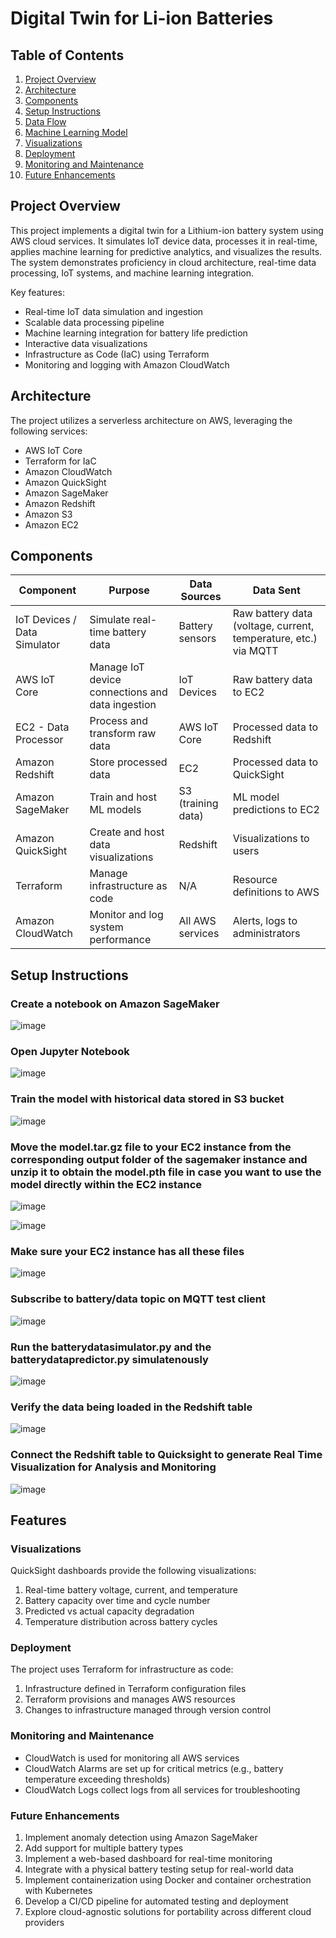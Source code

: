 # Digital Twin for Li-ion Batteries

## Table of Contents

1. [Project Overview](#project-overview)
2. [Architecture](#architecture)
3. [Components](#components)
4. [Setup Instructions](#setup-instructions)
5. [Data Flow](#data-flow)
6. [Machine Learning Model](#machine-learning-model)
7. [Visualizations](#visualizations)
8. [Deployment](#deployment)
9. [Monitoring and Maintenance](#monitoring-and-maintenance)
10. [Future Enhancements](#future-enhancements)

## Project Overview

This project implements a digital twin for a Lithium-ion battery system using AWS cloud services. It simulates IoT device data, processes it in real-time, applies machine learning for predictive analytics, and visualizes the results. The system demonstrates proficiency in cloud architecture, real-time data processing, IoT systems, and machine learning integration.

Key features:

- Real-time IoT data simulation and ingestion
- Scalable data processing pipeline
- Machine learning integration for battery life prediction
- Interactive data visualizations
- Infrastructure as Code (IaC) using Terraform
- Monitoring and logging with Amazon CloudWatch

## Architecture

The project utilizes a serverless architecture on AWS, leveraging the following services:

- AWS IoT Core
- Terraform for IaC
- Amazon CloudWatch
- Amazon QuickSight
- Amazon SageMaker
- Amazon Redshift
- Amazon S3
- Amazon EC2


## Components

| Component | Purpose | Data Sources | Data Sent |
|-----------|---------|--------------|-----------|
| IoT Devices / Data Simulator | Simulate real-time battery data | Battery sensors | Raw battery data (voltage, current, temperature, etc.) via MQTT |
| AWS IoT Core | Manage IoT device connections and data ingestion | IoT Devices | Raw battery data to EC2 |
| EC2 - Data Processor | Process and transform raw data | AWS IoT Core | Processed data to Redshift |
| Amazon Redshift | Store processed data | EC2 | Processed data to QuickSight |
| Amazon SageMaker | Train and host ML models | S3 (training data) | ML model predictions to EC2 |
| Amazon QuickSight | Create and host data visualizations | Redshift | Visualizations to users |
| Terraform | Manage infrastructure as code | N/A | Resource definitions to AWS |
| Amazon CloudWatch | Monitor and log system performance | All AWS services | Alerts, logs to administrators |

## Setup Instructions

### Create a notebook on Amazon SageMaker

![image](https://github.com/user-attachments/assets/6e9ba5fb-4b19-40e4-ace5-939c65894a96)

### Open Jupyter Notebook

![image](https://github.com/user-attachments/assets/04285565-56e6-4d6c-b3ee-97aea6ac61f6)

### Train the model with historical data stored in S3 bucket

![image](https://github.com/user-attachments/assets/e4a9368c-f0f6-4874-b808-dac197a5c890)


### Move the model.tar.gz file to your EC2 instance from the corresponding output folder of the sagemaker instance and unzip it to obtain the model.pth file in case you want to use the model directly within the EC2 instance

![image](https://github.com/user-attachments/assets/a8d127f5-8dc5-4168-b14a-c49a2b72f94d)

![image](https://github.com/user-attachments/assets/fc57b2a2-d57b-44b2-a7cf-4b23966abe7c)

### Make sure your EC2 instance has all these files

![image](https://github.com/user-attachments/assets/ceffb2c0-63c0-43ab-9976-96c781cf254b)

### Subscribe to battery/data topic on MQTT test client

![image](https://github.com/user-attachments/assets/016310df-1932-4614-99dd-792605fff3c2)

### Run the batterydatasimulator.py and the batterydatapredictor.py simulatenously

![image](https://github.com/user-attachments/assets/3fae0879-58f3-4119-807b-6b0bfe825e0b)

### Verify the data being loaded in the Redshift table

![image](https://github.com/user-attachments/assets/6055edb1-25ec-4312-983f-a64c68bac2c9)

### Connect the Redshift table to Quicksight to generate Real Time Visualization for Analysis and Monitoring

![image](https://github.com/user-attachments/assets/c9851ced-04d3-4c4f-b71f-2e350a6dff4c)

## Features

### Visualizations

QuickSight dashboards provide the following visualizations:

1. Real-time battery voltage, current, and temperature
2. Battery capacity over time and cycle number
3. Predicted vs actual capacity degradation
4. Temperature distribution across battery cycles

### Deployment

The project uses Terraform for infrastructure as code:

1. Infrastructure defined in Terraform configuration files
2. Terraform provisions and manages AWS resources
3. Changes to infrastructure managed through version control

### Monitoring and Maintenance

- CloudWatch is used for monitoring all AWS services
- CloudWatch Alarms are set up for critical metrics (e.g., battery temperature exceeding thresholds)
- CloudWatch Logs collect logs from all services for troubleshooting

### Future Enhancements

1. Implement anomaly detection using Amazon SageMaker
2. Add support for multiple battery types
3. Implement a web-based dashboard for real-time monitoring
4. Integrate with a physical battery testing setup for real-world data
5. Implement containerization using Docker and container orchestration with Kubernetes
6. Develop a CI/CD pipeline for automated testing and deployment
7. Explore cloud-agnostic solutions for portability across different cloud providers
